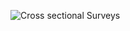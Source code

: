 ![Cross sectional Surveys](http://study.com/cimages/multimages/16/cross_sectional_research_study.png)